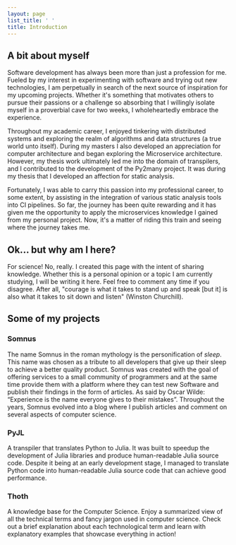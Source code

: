 ```yaml
---
layout: page
list_title: ' '
title: Introduction
---
```


## A bit about myself

Software development has always been more than just a profession for me. Fueled by my interest in experimenting with software and trying out new technologies, I am perpetually in search of the next source of inspiration for my upcoming projects. Whether it's something that motivates others to pursue their passions or a challenge so absorbing that I willingly isolate myself in a proverbial cave for two weeks, I wholeheartedly embrace the experience. 

Throughout my academic career, I enjoyed tinkering with distributed systems and exploring the realm of algorithms and data structures (a true world unto itself). During my masters I also developed an appreciation for computer architecture and began exploring the Microservice architecture.  However, my thesis work ultimately led me into the domain of transpilers, and I contributed to the development of the Py2many project. It was during my thesis that I developed an affection for static analysis.

Fortunately, I was able to carry this passion into my professional career, to some extent, by assisting in the integration of various static analysis tools into CI pipelines. So far, the journey has been quite rewarding and it has given me the opportunity to apply the microservices knowledge I gained from my personal project. Now, it's a matter of riding this train and seeing where the journey takes me.

## Ok... but why am I here?
For science! No, really. I created this page with the intent of sharing knowledge. Whether this is a personal opinion or a topic I am currently studying, I will be writing it here. Feel free to comment any time if you disagree. After all, "courage is what it takes to stand up and speak [but it] is also what it takes to sit down and listen" (Winston Churchill).


## Some of my projects

### Somnus
The name Somnus in the roman mythology is the personification of <i>sleep</i>. This name was chosen as a tribute to all developers that give up their sleep to achieve a better quality product.
Somnus was created with the goal of offering services to a small community of programmers and at the same time provide them with a platform where they can test new Software and publish their findings in the form of articles. As said by Oscar Wilde: “Experience is the name everyone gives to their mistakes”. Throughout the years, Somnus evolved into a blog where I publish articles and comment on several aspects of computer science.

### PyJL
A transpiler that translates Python to Julia. It was built to speedup the development of Julia libraries and produce human-readable Julia source code. Despite it being at an early development stage, I managed to translate Python code into human-readable Julia source code that can achieve good performance.

### Thoth
A knowledge base for the Computer Science. Enjoy a summarized view of all the technical terms and fancy jargon used in computer science. Check out a brief explanation about each technological term and learn with explanatory examples that showcase everything in action!
